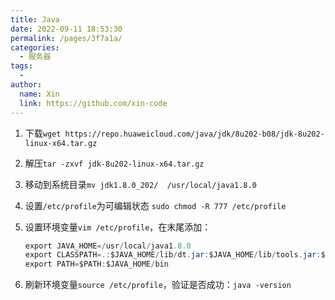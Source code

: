 ```yaml
---
title: Java
date: 2022-09-11 18:53:30
permalink: /pages/3f7a1a/
categories:
  - 服务器
tags:
  - 
author: 
  name: Xin
  link: https://github.com/xin-code
---
```




1. 下载``wget https://repo.huaweicloud.com/java/jdk/8u202-b08/jdk-8u202-linux-x64.tar.gz``

2. 解压``tar -zxvf jdk-8u202-linux-x64.tar.gz``

3. 移动到系统目录``mv jdk1.8.0_202/  /usr/local/java1.8.0``

4. 设置`/etc/profile`为可编辑状态 `sudo chmod -R 777 /etc/profile`

5. 设置环境变量``vim /etc/profile``，在末尾添加：

   ```java
   export JAVA_HOME=/usr/local/java1.8.0
   export CLASSPATH=.:$JAVA_HOME/lib/dt.jar:$JAVA_HOME/lib/tools.jar:$JAVA_HOME/jre/lib/rt.jar
   export PATH=$PATH:$JAVA_HOME/bin
   ```

   

6. 刷新环境变量``source /etc/profile``，验证是否成功：`java -version`